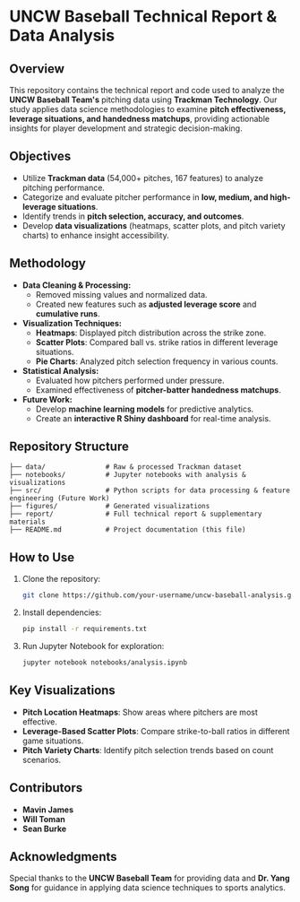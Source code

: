 # UNCW Baseball Technical Report & Data Analysis

## Overview
This repository contains the technical report and code used to analyze the **UNCW Baseball Team's** pitching data using **Trackman Technology**. Our study applies data science methodologies to examine **pitch effectiveness, leverage situations, and handedness matchups**, providing actionable insights for player development and strategic decision-making.

## Objectives
- Utilize **Trackman data** (54,000+ pitches, 167 features) to analyze pitching performance.
- Categorize and evaluate pitcher performance in **low, medium, and high-leverage situations**.
- Identify trends in **pitch selection, accuracy, and outcomes**.
- Develop **data visualizations** (heatmaps, scatter plots, and pitch variety charts) to enhance insight accessibility.

## Methodology
- **Data Cleaning & Processing:**
  - Removed missing values and normalized data.
  - Created new features such as **adjusted leverage score** and **cumulative runs**.
- **Visualization Techniques:**
  - **Heatmaps**: Displayed pitch distribution across the strike zone.
  - **Scatter Plots**: Compared ball vs. strike ratios in different leverage situations.
  - **Pie Charts**: Analyzed pitch selection frequency in various counts.
- **Statistical Analysis:**
  - Evaluated how pitchers performed under pressure.
  - Examined effectiveness of **pitcher-batter handedness matchups**.
- **Future Work:**
  - Develop **machine learning models** for predictive analytics.
  - Create an **interactive R Shiny dashboard** for real-time analysis.

## Repository Structure
```
├── data/               # Raw & processed Trackman dataset
├── notebooks/          # Jupyter notebooks with analysis & visualizations
├── src/                # Python scripts for data processing & feature engineering (Future Work)
├── figures/            # Generated visualizations
├── report/             # Full technical report & supplementary materials
├── README.md           # Project documentation (this file)
```

## How to Use
1. Clone the repository:
   ```bash
   git clone https://github.com/your-username/uncw-baseball-analysis.git
   ```
2. Install dependencies:
   ```bash
   pip install -r requirements.txt
   ```
3. Run Jupyter Notebook for exploration:
   ```bash
   jupyter notebook notebooks/analysis.ipynb
   ```

## Key Visualizations
- **Pitch Location Heatmaps**: Show areas where pitchers are most effective.
- **Leverage-Based Scatter Plots**: Compare strike-to-ball ratios in different game situations.
- **Pitch Variety Charts**: Identify pitch selection trends based on count scenarios.

## Contributors
- **Mavin James**
- **Will Toman**
- **Sean Burke**

## Acknowledgments
Special thanks to the **UNCW Baseball Team** for providing data and **Dr. Yang Song** for guidance in applying data science techniques to sports analytics.
